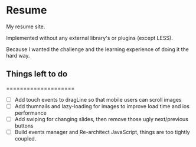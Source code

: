 # Resume

My resume site.  

Implemented without any external library's or plugins (except LESS).

Because I wanted the challenge and the learning experience of doing it the hard
way.


## Things left to do
====================
- [ ] Add touch events to dragLine so that mobile users can scroll images
- [ ] Add thumnails and lazy-loading for images to improve load time and ios performance
- [ ] Add swiping for changing slides, then remove those ugly next/previous buttons
- [ ] Build events manager and Re-architect JavaScript, things are too tightly coupled.
